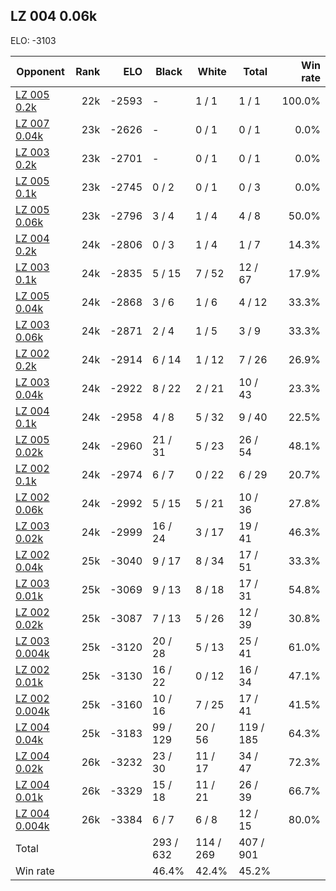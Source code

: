 ## LZ 004 0.06k ##

ELO: -3103

Opponent | Rank | ELO | Black | White | Total | Win rate
---------|-----:|----:|-------|-------|-------|-------:
[LZ 005 0.2k](LZ%20005%200.2k.md) | 22k | -2593 | - | 1 / 1 | 1 / 1 | 100.0%
[LZ 007 0.04k](LZ%20007%200.04k.md) | 23k | -2626 | - | 0 / 1 | 0 / 1 | 0.0%
[LZ 003 0.2k](LZ%20003%200.2k.md) | 23k | -2701 | - | 0 / 1 | 0 / 1 | 0.0%
[LZ 005 0.1k](LZ%20005%200.1k.md) | 23k | -2745 | 0 / 2 | 0 / 1 | 0 / 3 | 0.0%
[LZ 005 0.06k](LZ%20005%200.06k.md) | 23k | -2796 | 3 / 4 | 1 / 4 | 4 / 8 | 50.0%
[LZ 004 0.2k](LZ%20004%200.2k.md) | 24k | -2806 | 0 / 3 | 1 / 4 | 1 / 7 | 14.3%
[LZ 003 0.1k](LZ%20003%200.1k.md) | 24k | -2835 | 5 / 15 | 7 / 52 | 12 / 67 | 17.9%
[LZ 005 0.04k](LZ%20005%200.04k.md) | 24k | -2868 | 3 / 6 | 1 / 6 | 4 / 12 | 33.3%
[LZ 003 0.06k](LZ%20003%200.06k.md) | 24k | -2871 | 2 / 4 | 1 / 5 | 3 / 9 | 33.3%
[LZ 002 0.2k](LZ%20002%200.2k.md) | 24k | -2914 | 6 / 14 | 1 / 12 | 7 / 26 | 26.9%
[LZ 003 0.04k](LZ%20003%200.04k.md) | 24k | -2922 | 8 / 22 | 2 / 21 | 10 / 43 | 23.3%
[LZ 004 0.1k](LZ%20004%200.1k.md) | 24k | -2958 | 4 / 8 | 5 / 32 | 9 / 40 | 22.5%
[LZ 005 0.02k](LZ%20005%200.02k.md) | 24k | -2960 | 21 / 31 | 5 / 23 | 26 / 54 | 48.1%
[LZ 002 0.1k](LZ%20002%200.1k.md) | 24k | -2974 | 6 / 7 | 0 / 22 | 6 / 29 | 20.7%
[LZ 002 0.06k](LZ%20002%200.06k.md) | 24k | -2992 | 5 / 15 | 5 / 21 | 10 / 36 | 27.8%
[LZ 003 0.02k](LZ%20003%200.02k.md) | 24k | -2999 | 16 / 24 | 3 / 17 | 19 / 41 | 46.3%
[LZ 002 0.04k](LZ%20002%200.04k.md) | 25k | -3040 | 9 / 17 | 8 / 34 | 17 / 51 | 33.3%
[LZ 003 0.01k](LZ%20003%200.01k.md) | 25k | -3069 | 9 / 13 | 8 / 18 | 17 / 31 | 54.8%
[LZ 002 0.02k](LZ%20002%200.02k.md) | 25k | -3087 | 7 / 13 | 5 / 26 | 12 / 39 | 30.8%
[LZ 003 0.004k](LZ%20003%200.004k.md) | 25k | -3120 | 20 / 28 | 5 / 13 | 25 / 41 | 61.0%
[LZ 002 0.01k](LZ%20002%200.01k.md) | 25k | -3130 | 16 / 22 | 0 / 12 | 16 / 34 | 47.1%
[LZ 002 0.004k](LZ%20002%200.004k.md) | 25k | -3160 | 10 / 16 | 7 / 25 | 17 / 41 | 41.5%
[LZ 004 0.04k](LZ%20004%200.04k.md) | 25k | -3183 | 99 / 129 | 20 / 56 | 119 / 185 | 64.3%
[LZ 004 0.02k](LZ%20004%200.02k.md) | 26k | -3232 | 23 / 30 | 11 / 17 | 34 / 47 | 72.3%
[LZ 004 0.01k](LZ%20004%200.01k.md) | 26k | -3329 | 15 / 18 | 11 / 21 | 26 / 39 | 66.7%
[LZ 004 0.004k](LZ%20004%200.004k.md) | 26k | -3384 | 6 / 7 | 6 / 8 | 12 / 15 | 80.0%
Total | | | 293 / 632 | 114 / 269 | 407 / 901 | 
Win rate| | | 46.4% | 42.4% | 45.2% | 
